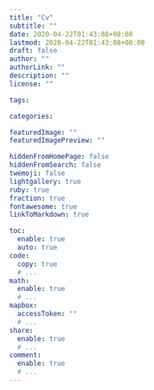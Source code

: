 ```yaml
---
title: "Cv"
subtitle: ""
date: 2020-04-22T01:43:08+08:00
lastmod: 2020-04-22T01:43:08+08:00
draft: false
author: ""
authorLink: ""
description: ""
license: ""

tags: 

categories: 

featuredImage: ""
featuredImagePreview: ""

hiddenFromHomePage: false
hiddenFromSearch: false
twemoji: false
lightgallery: true
ruby: true
fraction: true
fontawesome: true
linkToMarkdown: true

toc:
  enable: true
  auto: true
code:
  copy: true
  # ...
math:
  enable: true
  # ...
mapbox:
  accessToken: ""
  # ...
share:
  enable: true
  # ...
comment:
  enable: true
  # ...
---
```


<!--more-->
